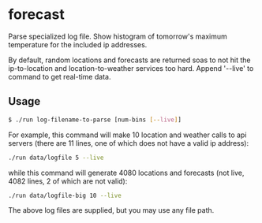 # forecast

Parse specialized log file. Show histogram of tomorrow's maximum temperature
for the included ip addresses.

By default, random locations and forecasts are returned soas to not hit the ip-to-location and location-to-weather services too hard. Append '--live' to command to get real-time data.

## Usage

```sh
$ ./run log-filename-to-parse [num-bins [--live]]
```

For example, this command will make 10 location and weather calls to api servers (there are 11 lines, one of which does not have a valid ip address):
```sh
./run data/logfile 5 --live
```

while this command will generate 4080 locations and forecasts (not live, 4082 lines, 2 of which are not valid):
```sh
./run data/logfile-big 10 --live
```

The above log files are supplied, but you may use any file path.



